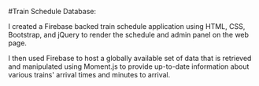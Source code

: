 #Train Schedule Database: 

I created a Firebase backed train schedule application using HTML, CSS, Bootstrap, and jQuery to render the schedule and admin panel on the web page.

I then used Firebase to host a globally available set of data that is retrieved and manipulated using Moment.js to provide up-to-date information about various trains' arrival times and minutes to arrival.
